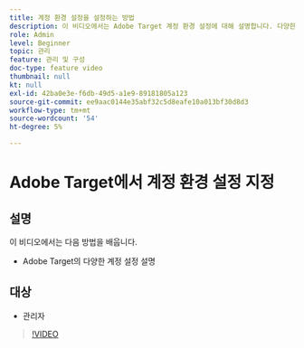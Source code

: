```yaml
---
title: 계정 환경 설정을 설정하는 방법
description: 이 비디오에서는 Adobe Target 계정 환경 설정에 대해 설명합니다. 다양한 설정이 Adobe Target에 미치는 영향에 대한 예를 보려면 이 비디오를 시청하십시오.
role: Admin
level: Beginner
topic: 관리
feature: 관리 및 구성
doc-type: feature video
thumbnail: null
kt: null
exl-id: 42ba0e3e-f6db-49d5-a1e9-89181805a123
source-git-commit: ee9aac0144e35abf32c5d8eafe10a013bf30d8d3
workflow-type: tm+mt
source-wordcount: '54'
ht-degree: 5%

---
```


# Adobe Target에서 계정 환경 설정 지정

## 설명

이 비디오에서는 다음 방법을 배웁니다.

* Adobe Target의 다양한 계정 설정 설명

## 대상

* 관리자

>[!VIDEO](https://video.tv.adobe.com/v/17379/?quality=12)
